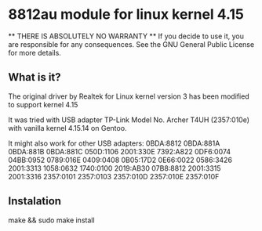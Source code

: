 8812au module for linux kernel 4.15
==============

** THERE IS ABSOLUTELY NO WARRANTY **
If you decide to use it, you are responsible for any consequences.
See the GNU General Public License for more details.

What is it?
--------------

The original driver by Realtek for Linux kernel version 3 has been modified to support kernel 4.15

It was tried with USB adapter TP-Link Model No. Archer T4UH (2357:010e) with vanilla kernel 4.15.14 on Gentoo.

It might also work for other USB adapters:
0BDA:8812
0BDA:881A
0BDA:881B
0BDA:881C
050D:1106
2001:330E
7392:A822
0DF6:0074
04BB:0952
0789:016E
0409:0408
0B05:17D2
0E66:0022
0586:3426
2001:3313
1058:0632
1740:0100
2019:AB30
07B8:8812
2001:3315
2001:3316
2357:0101
2357:0103
2357:010D
2357:010E
2357:010F

Instalation
--------------

make && sudo make install

